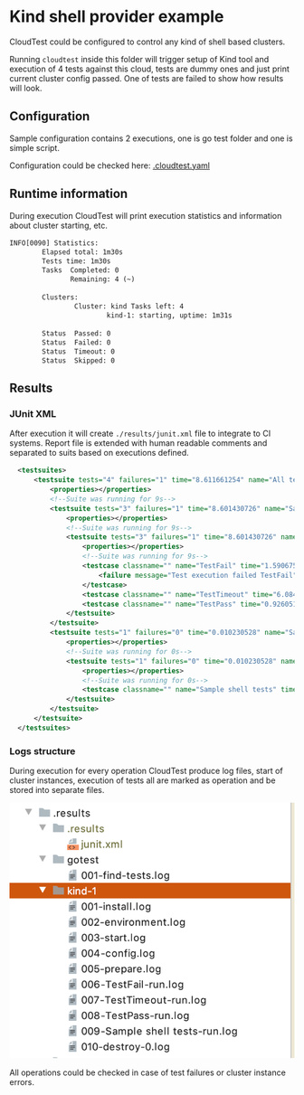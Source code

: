 # Kind shell provider example

CloudTest could be configured to control any kind of shell based clusters.

Running `cloudtest` inside this folder will trigger setup of Kind tool and execution 
of 4 tests against this cloud, tests are dummy ones and just print current cluster config
passed. One of tests are failed to show how results will look.

## Configuration
Sample configuration contains 2 executions, one is go test folder and one is simple script.

Configuration could be checked here: [.cloudtest.yaml](./.cloudtest.yaml)

## Runtime information
During execution CloudTest will print execution statistics and information about cluster starting, etc.

```
INFO[0090] Statistics:
        Elapsed total: 1m30s
        Tests time: 1m30s
        Tasks  Completed: 0
               Remaining: 4 (~)

        Clusters:
                Cluster: kind Tasks left: 4
                        kind-1: starting, uptime: 1m31s

        Status  Passed: 0
        Status  Failed: 0
        Status  Timeout: 0
        Status  Skipped: 0 

```

## Results

### JUnit XML
After execution it will create `./results/junit.xml` file to integrate to CI systems.
Report file is extended with human readable comments and separated to suits based on executions defined. 
```xml
  <testsuites>
      <testsuite tests="4" failures="1" time="8.611661254" name="All tests">
          <properties></properties>
          <!--Suite was running for 9s-->
          <testsuite tests="3" failures="1" time="8.601430726" name="Sample go tests">
              <properties></properties>
              <!--Suite was running for 9s-->
              <testsuite tests="3" failures="1" time="8.601430726" name="kind">
                  <properties></properties>
                  <!--Suite was running for 9s-->
                  <testcase classname="" name="TestFail" time="1.5906759560000001" cluster_instance="kind-1">
                      <failure message="Test execution failed TestFail" type="ERROR">Execution attempt: 0 Output file: .results/kind-1/006-TestFail-run.logStarting TestFail on kind-1&#xA;Command line go test . -test.timeout 2m0s -count 1 --run &#34;^(TestFail)$\\z&#34; --tags &#34;&#34; --test.v&#xA;env==[KUBECONFIG=/Users/haiodo/Develop/git/cisco/go/src/github.com/networkservicemesh/cloudtest/examples/kind/.results/shell/kind-1/config]&#xA;&#xA;=== RUN   TestFail&#xA;time=&#34;2020-01-17T22:23:20+07:00&#34; level=info msg=&#34;Failed test: /Users/haiodo/Develop/git/cisco/go/src/github.com/networkservicemesh/cloudtest/examples/kind/.results/shell/kind-1/config&#34;&#xA;--- FAIL: TestFail (0.00s)&#xA;sample_test.go:35:&#xA;Expected&#xA;&lt;string&gt;: fail&#xA;to equal&#xA;&lt;string&gt;: success&#xA;FAIL&#xA;FAIL&#x9;github.com/networkservicemesh/cloudtest/examples/kind/tests&#x9;0.577s&#xA;FAIL&#xA;TestFail: OnFail: running on fail script operations with KUBECONFIG=/Users/haiodo/Develop/git/cisco/go/src/github.com/networkservicemesh/cloudtest/examples/kind/.results/shell/kind-1/config on cloud kind-1&#xA;Do cleanup on failure # In case of execution failure this script will cleanup after test</failure>
                  </testcase>
                  <testcase classname="" name="TestTimeout" time="6.084703559" cluster_instance="kind-1"></testcase>
                  <testcase classname="" name="TestPass" time="0.926051211" cluster_instance="kind-1"></testcase>
              </testsuite>
          </testsuite>
          <testsuite tests="1" failures="0" time="0.010230528" name="Sample shell tests">
              <properties></properties>
              <!--Suite was running for 0s-->
              <testsuite tests="1" failures="0" time="0.010230528" name="kind">
                  <properties></properties>
                  <!--Suite was running for 0s-->
                  <testcase classname="" name="Sample shell tests" time="0.010230528" cluster_instance="kind-1"></testcase>
              </testsuite>
          </testsuite>
      </testsuite>
  </testsuites>
```

### Logs structure

During execution for every operation CloudTest produce log files, start of cluster instances, 
execution of tests all are marked as operation and be stored into separate files.

![Structure](./images/CloudTest_kind_results.png) 

All operations could be checked in case of test failures or cluster instance errors.